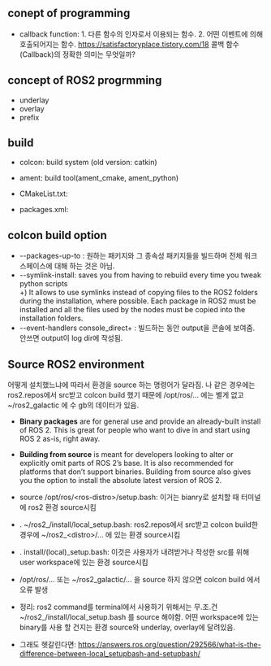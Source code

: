 ## conept of programming
* callback function: 1. 다른 함수의 인자로서 이용되는 함수. 2. 어떤 이벤트에 의해 호출되어지는 함수. https://satisfactoryplace.tistory.com/18 콜백 함수(Callback)의 정확한 의미는 무엇일까?


## concept of ROS2 progrmming
* underlay
* overlay
* prefix

## build
* colcon: build system (old version: catkin)
* ament: build tool(ament_cmake, ament_python)

* CMakeList.txt: 
* packages.xml: 

## colcon build option
* --packages-up-to : 원하는 패키지와 그 종속성 패키지들을 빌드하며 전체 워크스페이스에 대해 하는 것은 아님.
* --symlink-install: saves you from having to rebuild every time you tweak python scripts   
+) It allows to use symlinks instead of copying files to the ROS2 folders during the installation, where possible. Each package in ROS2 must be installed and all the files used by the nodes must be copied into the installation folders.
* --event-handlers console_direct+ : 빌드하는 동안 output을 콘솔에 보여줌. 안쓰면 output이 log dir에 작성됨.

## Source ROS2 environment
어떻게 설치했느냐에 따라서 환경을 source 하는 명령어가 달라짐. 나 같은 경우에는 ros2.repos에서 src받고 colcon build 했기 때문에 /opt/ros/... 에는 별게 없고 ~/ros2_galactic 에 수 gb의 데이터가 있음.

* **Binary packages** are for general use and provide an already-built install of ROS 2. This is great for people who want to dive in and start using ROS 2 as-is, right away.
* **Building from source** is meant for developers looking to alter or explicitly omit parts of ROS 2’s base. It is also recommended for platforms that don’t support binaries. Building from source also gives you the option to install the absolute latest version of ROS 2.
   
* source /opt/ros/\<ros-distro\>/setup.bash: 이거는 bianry로 설치할 때 터미널에 ros2 환경 source시킴   
* . \~/ros2_<distro>/install/local_setup.bash: ros2.repos에서 src받고 colcon build한 경우에 \~/ros2_\<distro\>/... 에 있는 환경 source시킴
* . install/(local)_setup.bash: 이것은 사용자가 내려받거나 작성한 src를 위해 user workspace에 있는 환경 source시킴

* /opt/ros/... 또는 ~/ros2_galactic/... 을 source 하지 않으면 colcon build 에서 오류 발생

* 정리: ros2 command를 terminal에서 사용하기 위해서는 무.조.건 ~/ros2_<distro>/install/local_setup.bash 를 source 해야함. 어떤 workspace에 있는 binary를 사용 할 건지는 환경 source와 underlay, overlay에 달려있음.
* 그래도 헷갈린다면: https://answers.ros.org/question/292566/what-is-the-difference-between-local_setupbash-and-setupbash/